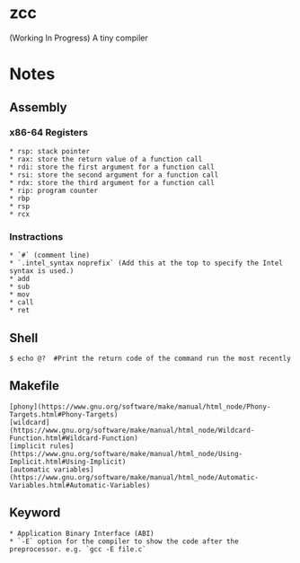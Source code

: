 # zcc
(Working In Progress) A tiny compiler


# Notes
## Assembly
### x86-64 Registers
    * rsp: stack pointer
    * rax: store the return value of a function call
    * rdi: store the first argument for a function call
    * rsi: store the second argument for a function call
    * rdx: store the third argument for a function call
    * rip: program counter
    * rbp
    * rsp
    * rcx

### Instractions
    * `#` (comment line)
    * `.intel_syntax noprefix` (Add this at the top to specify the Intel syntax is used.)
    * add
    * sub
    * mov
    * call
    * ret


## Shell
```
$ echo @?  #Print the return code of the command run the most recently
```

## Makefile
    [phony](https://www.gnu.org/software/make/manual/html_node/Phony-Targets.html#Phony-Targets)
    [wildcard](https://www.gnu.org/software/make/manual/html_node/Wildcard-Function.html#Wildcard-Function)
    [implicit rules](https://www.gnu.org/software/make/manual/html_node/Using-Implicit.html#Using-Implicit)
    [automatic variables](https://www.gnu.org/software/make/manual/html_node/Automatic-Variables.html#Automatic-Variables)

## Keyword
    * Application Binary Interface (ABI)
    * `-E` option for the compiler to show the code after the preprocessor. e.g. `gcc -E file.c`
